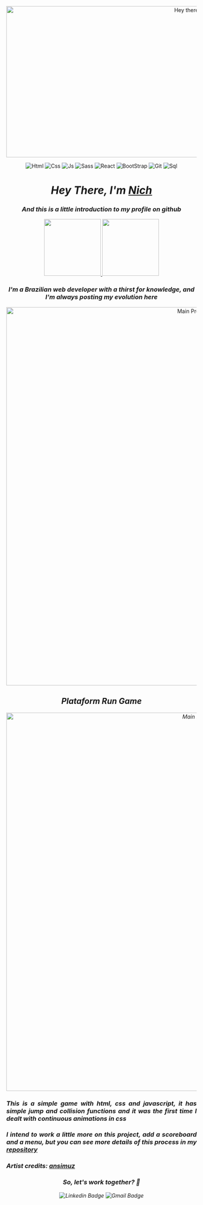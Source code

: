 <p align="center">
  <img src="https://github.com/italicnich/italicnich/raw/main/imnich.gif" alt="Hey there, I'm Nich" height="400" width="1000">
</p>

<div align="center">
  
![Html](https://img.shields.io/badge/HTML5-E34F26?style=for-the-badge&logo=html5&logoColor=white)
![Css](https://img.shields.io/badge/CSS3-1572B6?style=for-the-badge&logo=css3&logoColor=white)
![Js](https://img.shields.io/badge/JavaScript-F7DF1E?style=for-the-badge&logo=javascript&logoColor=black) 
![Sass](https://img.shields.io/badge/Sass-CC6699?style=for-the-badge&logo=sass&logoColor=white)
![React](https://img.shields.io/badge/React-20232A?style=for-the-badge&logo=react&logoColor=61DAFB)
![BootStrap](https://img.shields.io/badge/Bootstrap-563D7C?style=for-the-badge&logo=bootstrap&logoColor=white)
![Git](https://img.shields.io/badge/GIT-E44C30?style=for-the-badge&logo=git&logoColor=white)
![Sql](https://img.shields.io/badge/MySQL-00000F?style=for-the-badge&logo=mysql&logoColor=white)  

  <h1> <i> Hey There, I'm <a href="#" target="_blank" rel="external"> Nich </a> </i> </h1>

  <h3> <i> And this is a little introduction to my profile on github </i> </h3>
  
  <a href="https://github.com/italicnich">
    <img height="150em" src="https://github-readme-stats.vercel.app/api?username=italicnich&count_private=true&include_all_commits=true&show_icons=true&theme=dracula&hide_border=false&show_owner=true"/>
    <img height="150em" src="https://github-readme-stats.vercel.app/api/top-langs/?username=italicnich&theme=dracula&hide_border=false&&layout=compact"/>
  </a>
  
   <h3> <i> I'm a Brazilian web developer with a thirst for knowledge, and I'm always posting my evolution here </i> </h3>
  
  <img src="https://github.com/italicnich/italicnich/raw/main/projects.png" alt="Main Project title"  width="1000">
  
  <h2> <i> Plataform Run Game <i> </h2>
  
  <img src="https://github.com/italicnich/italicnich/raw/main/img-gif.gif" alt="Main Project" width="1000">
  
  <h3 align="justify"> <i> This is a simple game with html, css and javascript, it has simple jump and collision functions and it was the first time I dealt with continuous animations in css  </i> </h3>
 
  <h3 align="justify"> <i>I intend to work a little more on this project, add a scoreboard and a menu, but you can see more details of this process in my <a href="#" target="_blank" rel="external"> repository </a> </i> </h3>
  
  <h3 align="justify"> <i> Artist credits: <a href="https://opengameart.org/content/sunny-land-2d-pixel-art-pack" target="_blank" rel="external"> ansimuz </a> </i> </h3>
    
  <h3><i>So, let's work together? 💜</i></h3>
  
  <img src="https://img.shields.io/badge/LinkedIn-0077B5?style=for-the-badge&logo=linkedin&logoColor=white" alt="Linkedin Badge">
  <img src="https://img.shields.io/badge/Gmail-D14836?style=for-the-badge&logo=gmail&logoColor=white" alt="Gmail Badge">


</div>

